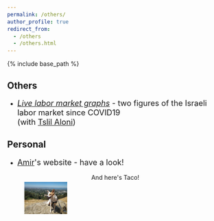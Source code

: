 ```yaml
---
permalink: /others/
author_profile: true
redirect_from:
  - /others
  - /others.html
---
```

<style>
figcaption {
  padding: 2px;
  text-align: center;
}
</style>

{% include base_path %}
## Others
- <span style="font-size:1.3em"> [*Live labor market graphs*](https://sites.google.com/view/tslil-aloni/labormarketcovid19?authuser=0)  - two figures of the Israeli labor market since COVID19  
(with [Tslil Aloni](https://sites.google.com/view/tslil-aloni/home?authuser=0)) </span>
 
## Personal
- <span style="font-size:1.3em">  [Amir](https://www.amirbar.net)'s website - have a look! </span>

<figure>
  <figcaption>And here's Taco!</figcaption>
  <img src="/images/Taco_berkeley.jpeg" alt="Taco!" width="100" align="left"/>
</figure>

